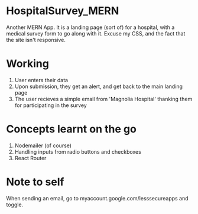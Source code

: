 # HospitalSurvey_MERN
Another MERN App. It is a landing page (sort of) for a hospital, with a medical survey form to go along with it.
Excuse my CSS, and the fact that the site isn't responsive.

# Working
1. User enters their data
2. Upon submission, they get an alert, and get back to the main landing page
3. The user recieves a simple email from 'Magnolia Hospital' thanking them for participating in the survey

# Concepts learnt on the go
1. Nodemailer (of course)
2. Handling inputs from radio buttons and checkboxes
3. React Router

# Note to self
When sending an email, go to myaccount.google.com/lesssecureapps and toggle.
